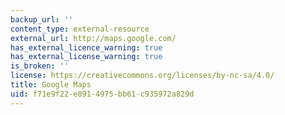 ```yaml
---
backup_url: ''
content_type: external-resource
external_url: http://maps.google.com/
has_external_licence_warning: true
has_external_license_warning: true
is_broken: ''
license: https://creativecommons.org/licenses/by-nc-sa/4.0/
title: Google Maps
uid: f71e9f22-e891-4975-bb61-c935972a829d
---
```

